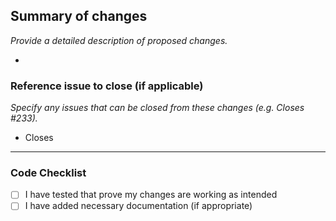 ## Summary of changes

_Provide a detailed description of proposed changes._

-

### Reference issue to close (if applicable)

_Specify any issues that can be closed from these changes (e.g. Closes #233)._

- Closes

---

### Code Checklist

- [ ] I have tested that prove my changes are working as intended
- [ ] I have added necessary documentation (if appropriate)
